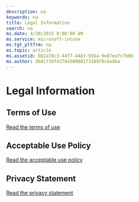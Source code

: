 ```yaml
---
description: na
keywords: na
title: Legal Information
search: na
ms.date: 4/30/2015 8:00:00 AM
ms.service: microsoft-intune
ms.tgt_pltfrm: na
ms.topic: article
ms.assetid: 082a78c3-44f7-4483-91ba-9e87ee7c7b0b
ms.author: dbdc710f437843008017318979c6adba
---
```

# Legal Information

## Terms of Use
[Read the terms of use](http://go.microsoft.com/fwlink/?LinkId=263462)

## Acceptable Use Policy
[Read the acceptable use policy](http://go.microsoft.com/fwlink/?LinkId=263463)

## Privacy Statement
[Read the privacy statement](http://go.microsoft.com/fwlink/?LinkId=240296)

